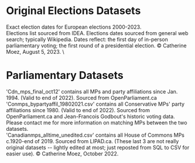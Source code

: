 # Original Elections Datasets
Exact election dates for European elections 2000-2023.
\
Elections list sourced from IDEA. Elections dates sourced from general web search; typically Wikipedia. Dates reflect: the first day of in-person parliamentary voting; the first round of a presidential election.
© Catherine Moez, August 5, 2023.
\
# Parliamentary Datasets
'Cdn_mps_final_oct12' contains all MPs and party affiliations since Jan. 1994. (Valid to end of 2022). Sourced from OpenParliament.ca
\
'Conmps_bypartyaffil_19802021.csv' contains all Conservative MPs' party affiliations since 1980. (Valid to end of 2022). Sourced from OpenParliament.ca and Jean-Francois Godbout's historic voting data. Please contact me for more information on matching MPs between the two datasets.
\
'Canadianmps_alltime_unedited.csv' contains all House of Commons MPs c.1920-end of 2019. Sourced from LIPAD.ca.
(These last 3 are not really original datasets -- lightly edited at most; just reposted from SQL to CSV for easier use).
© Catherine Moez, October 2022.
